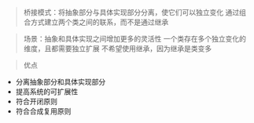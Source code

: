 > 桥接模式：将抽象部分与具体实现部分分离，使它们可以独立变化
> 通过组合方式建立两个类之间的联系，而不是通过继承

> 场景：抽象和具体实现之间增加更多的灵活性
> 一个类存在多个独立变化的维度，且都需要独立扩展
> 不希望使用继承，因为继承是类变多 

> 优点
- 分离抽象部分和具体实现部分
- 提高系统的可扩展性
- 符合开闭原则
- 符合合成复用原则